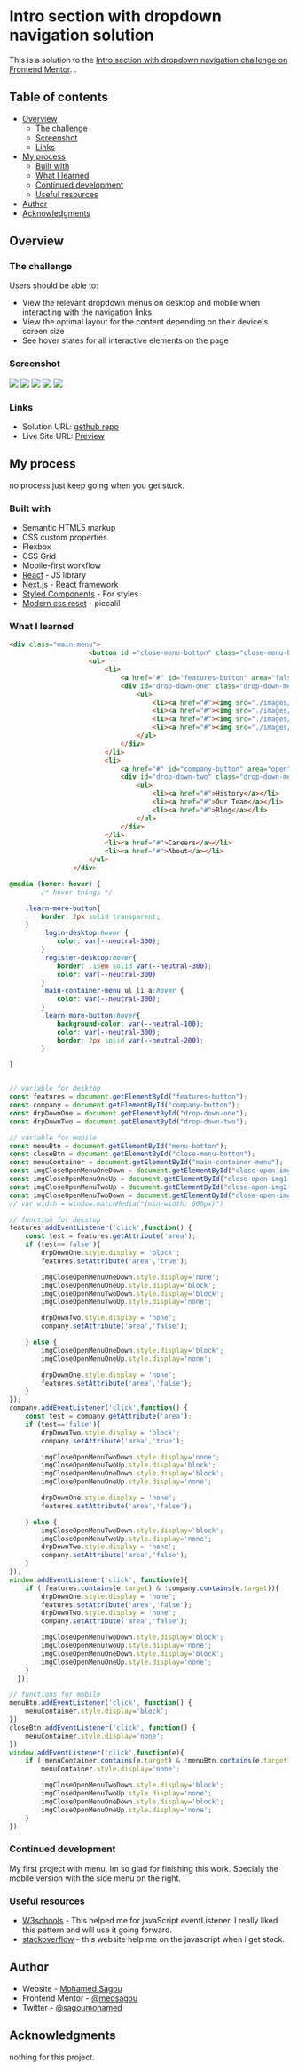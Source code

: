 # Intro section with dropdown navigation solution

This is a solution to the [Intro section with dropdown navigation challenge on Frontend Mentor](https://www.frontendmentor.io/challenges/intro-section-with-dropdown-navigation-ryaPetHE5). .

## Table of contents

- [Overview](#overview)
  - [The challenge](#the-challenge)
  - [Screenshot](#screenshot)
  - [Links](#links)
- [My process](#my-process)
  - [Built with](#built-with)
  - [What I learned](#what-i-learned)
  - [Continued development](#continued-development)
  - [Useful resources](#useful-resources)
- [Author](#author)
- [Acknowledgments](#acknowledgments)



## Overview

### The challenge

Users should be able to:

- View the relevant dropdown menus on desktop and mobile when interacting with the navigation links
- View the optimal layout for the content depending on their device's screen size
- See hover states for all interactive elements on the page

### Screenshot

![](./design/desktop-design.jpg)
![](./design/mobile-design.jpg)
![](./design/mobile-design.jpg)
![](./design/mobile-menu-expanded.jpg)
![](./design/mobile-menu-collapsed.jpg.jpg)
### Links

- Solution URL: [gethub repo](https://github.com/medsagou/intro-section-with-dropdown-navigation-version-1.1.2.git)
- Live Site URL: [Preview](https://medsagou.github.io/intro-section-with-dropdown-navigation-version-1.1.2/)

## My process
no process just keep going when you get stuck.
### Built with

- Semantic HTML5 markup
- CSS custom properties
- Flexbox
- CSS Grid
- Mobile-first workflow
- [React](https://reactjs.org/) - JS library
- [Next.js](https://nextjs.org/) - React framework
- [Styled Components](https://styled-components.com/) - For styles
- [Modern css reset](https://piccalil.li/blog/a-modern-css-reset/) - piccalil

### What I learned



```html
<div class="main-menu">
                    <button id ="close-menu-botton" class="close-menu-botton"><img src="./images/icon-close-menu.svg" alt=""></button>
                    <ul>
                        <li>
                            <a href="#" id="features-button" area="false"><div>Features</div><img id="close-open-img1-down" src="./images/icon-arrow-down.svg" alt=""><img id="close-open-img1-up" src="./images/icon-arrow-up.svg" alt=""style="display: none;"></a>
                            <div id="drop-down-one" class="drop-down-menu | drop-down-one" style="display:none;">
                                <ul>
                                    <li><a href="#"><img src="./images/icon-todo.svg" alt=""> List</a></li>
                                    <li><a href="#"><img src="./images/icon-calendar.svg" alt="">Calendar</a></li>
                                    <li><a href="#"><img src="./images/icon-reminders.svg" alt="">Reminders</a></li>
                                    <li><a href="#"><img src="./images/icon-planning.svg" alt="">Planning</a></li>
                                </ul>
                            </div>
                        </li>
                        <li>
                            <a href="#" id="company-button" area="open">Company<img id="close-open-img2-down" src="./images/icon-arrow-down.svg" alt=""><img id="close-open-img2-up" src="./images/icon-arrow-up.svg" alt=""style="display: none;"></a>
                            <div id="drop-down-two" class="drop-down-menu | drop-down-two" style="display:none;">
                                <ul>
                                    <li><a href="#">History</a></li>
                                    <li><a href="#">Our Team</a></li>
                                    <li><a href="#">Blog</a></li>
                                </ul>
                            </div>
                        </li>
                        <li><a href="#">Careers</a></li>
                        <li><a href="#">About</a></li>
                    </ul>
                </div>
```
```css
@media (hover: hover) {
        /* hover things */

    .learn-more-button{
        border: 2px solid transparent;
    }
        .login-desktop:hover {
            color: var(--neutral-300);
        }
        .register-desktop:hover{
            border: .15em solid var(--neutral-300);
            color: var(--neutral-300)
        }
        .main-container-menu ul li a:hover {
            color: var(--neutral-300);
        }
        .learn-more-button:hover{
            background-color: var(--neutral-100);
            color: var(--neutral-300);
            border: 2px solid var(--neutral-200);
        }

}
```
```js

// variable for desktop
const features = document.getElementById("features-button");
const company = document.getElementById("company-button");
const drpDownOne = document.getElementById("drop-down-one");
const drpDownTwo = document.getElementById("drop-down-two");

// variable for mobile
const menuBtn = document.getElementById("menu-botton");
const closeBtn = document.getElementById("close-menu-botton");
const menuContainer = document.getElementById("main-container-menu");
const imgCloseOpenMenuOneDown = document.getElementById("close-open-img1-down");
const imgCloseOpenMenuOneUp = document.getElementById("close-open-img1-up");
const imgCloseOpenMenuTwoUp = document.getElementById("close-open-img2-up");
const imgCloseOpenMenuTwoDown = document.getElementById("close-open-img2-down");
// var width = window.matchMedia("(min-width: 600px)")

// function for dekstop
features.addEventListener('click',function() {
    const test = features.getAttribute('area');
    if (test=='false'){
        drpDownOne.style.display = 'block';
        features.setAttribute('area','true');

        imgCloseOpenMenuOneDown.style.display='none';
        imgCloseOpenMenuOneUp.style.display='block';
        imgCloseOpenMenuTwoDown.style.display='block';
        imgCloseOpenMenuTwoUp.style.display='none';

        drpDownTwo.style.display = 'none';
        company.setAttribute('area','false');

    } else {
        imgCloseOpenMenuOneDown.style.display='block';
        imgCloseOpenMenuOneUp.style.display='none';

        drpDownOne.style.display = 'none';
        features.setAttribute('area','false');
    }
});
company.addEventListener('click',function() {
    const test = company.getAttribute('area');
    if (test=='false'){
        drpDownTwo.style.display = 'block';
        company.setAttribute('area','true');

        imgCloseOpenMenuTwoDown.style.display='none';
        imgCloseOpenMenuTwoUp.style.display='block';
        imgCloseOpenMenuOneDown.style.display='block';
        imgCloseOpenMenuOneUp.style.display='none';

        drpDownOne.style.display = 'none';
        features.setAttribute('area','false');

    } else {
        imgCloseOpenMenuTwoDown.style.display='block';
        imgCloseOpenMenuTwoUp.style.display='none';
        drpDownTwo.style.display = 'none';
        company.setAttribute('area','false');
    }
});
window.addEventListener('click', function(e){
    if (!features.contains(e.target) & !company.contains(e.target)){
        drpDownOne.style.display = 'none';
        features.setAttribute('area','false');
        drpDownTwo.style.display = 'none';
        company.setAttribute('area','false');

        imgCloseOpenMenuTwoDown.style.display='block';
        imgCloseOpenMenuTwoUp.style.display='none';
        imgCloseOpenMenuOneDown.style.display='block';
        imgCloseOpenMenuOneUp.style.display='none';
    }
  });

// functions for mobile
menuBtn.addEventListener('click', function() {
    menuContainer.style.display='block';
})
closeBtn.addEventListener('click', function() {
    menuContainer.style.display='none';
})
window.addEventListener('click',function(e){
    if (!menuContainer.contains(e.target) & !menuBtn.contains(e.target)){
        menuContainer.style.display='none';

        imgCloseOpenMenuTwoDown.style.display='block';
        imgCloseOpenMenuTwoUp.style.display='none';
        imgCloseOpenMenuOneDown.style.display='block';
        imgCloseOpenMenuOneUp.style.display='none';
    }
})

```

### Continued development

My first project with menu, Im so glad for finishing this work. Specialy the mobile version with the side menu on the right.


### Useful resources

- [W3schools](https://www.w3schools.com/) - This helped me for javaScript eventListener. I really liked this pattern and will use it going forward.
- [stackoverflow](https://stackoverflow.com/) - this website help me on the javascript when i get stock.
## Author

- Website - [Mohamed Sagou](https://github.com/medsagou)
- Frontend Mentor - [@medsagou](https://www.frontendmentor.io/profile/medsagou)
- Twitter - [@sagoumohamed](https://www.twitter.com/sagoumohamed)

## Acknowledgments

nothing for this project.
